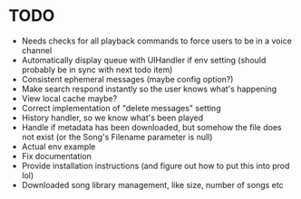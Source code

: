 # TODO
- Needs checks for all playback commands to force users to be in a voice channel
- Automatically display queue with UIHandler if env setting (should probably be in sync with next todo item)
- Consistent ephemeral messages (maybe config option?)
- Make search respond instantly so the user knows what's happening
- View local cache maybe?
- Correct implementation of "delete messages" setting
- History handler, so we know what's been played
- Handle if metadata has been downloaded, but somehow the file does not exist (or the Song's Filename parameter is null)
- Actual env example
- Fix documentation
- Provide installation instructions (and figure out how to put this into prod lol)
- Downloaded song library management, like size, number of songs etc